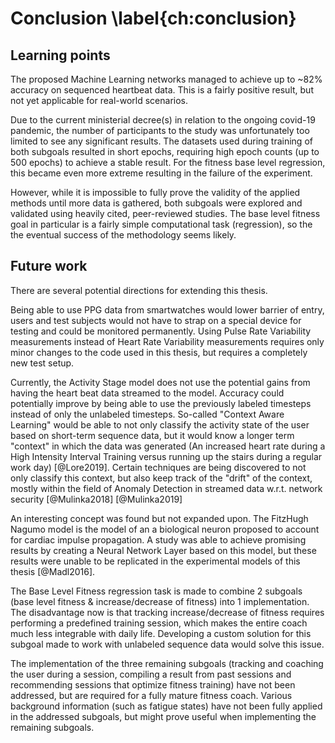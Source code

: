 
# Conclusion \label{ch:conclusion}

## Learning points

The proposed Machine Learning networks managed to achieve up to \~82\% accuracy on sequenced heartbeat data. This is a fairly positive result, but not yet applicable for real-world scenarios.

Due to the current ministerial decree(s) in relation to the ongoing covid-19 pandemic, the number of participants to the study was unfortunately too limited to see any significant results. The datasets used during training of both subgoals resulted in short epochs, requiring high epoch counts (up to 500 epochs) to achieve a stable result. For the fitness base level regression, this became even more extreme resulting in the failure of the experiment.

However, while it is impossible to fully prove the validity of the applied methods until more data is gathered, both subgoals were explored and validated using heavily cited, peer-reviewed studies. The base level fitness goal in particular is a fairly simple computational task (regression), so the the eventual success of the methodology seems likely.


## Future work

There are several potential directions for extending this thesis. 

Being able to use PPG data from smartwatches would lower barrier of entry, users and test subjects would not have to strap on a special device for testing and could be monitored permanently. Using Pulse Rate Variability measurements instead of Heart Rate Variability measurements requires only minor changes to the code used in this thesis, but requires a completely new test setup.

Currently, the Activity Stage model does not use the potential gains from having the heart beat data streamed to the model. Accuracy could potentially improve by being able to use the previously labeled timesteps instead of only the unlabeled timesteps. So-called "Context Aware Learning" would be able to not only classify the activity state of the user based on short-term sequence data, but it would know a longer term "context" in which the data was generated (An increased heart rate during a High Intensity Interval Training versus running up the stairs during a regular work day) [@Lore2019]. Certain techniques are being discovered to not only classify this context, but also keep track of the "drift" of the context, mostly within the field of Anomaly Detection in streamed data w.r.t. network security [@Mulinka2018] [@Mulinka2019] 

An interesting concept was found but not expanded upon. The FitzHugh Nagumo model is the model of an a biological neuron proposed to account for cardiac impulse propagation. A study was able to achieve promising results by creating a Neural Network Layer based on this model, but these results were unable to be replicated in the experimental models of this thesis [@Madl2016].

The Base Level Fitness regression task is made to combine 2 subgoals (base level fitness \& increase/decrease of fitness) into 1 implementation. The disadvantage now is that tracking increase/decrease of fitness requires performing a predefined training session, which makes the entire coach much less integrable with daily life. Developing a custom solution for this subgoal made to work with unlabeled sequence data would solve this issue.

The implementation of the three remaining subgoals (tracking and coaching the user during a session, compiling a result from past sessions and recommending sessions that optimize fitness training) have not been addressed, but are required for a fully mature fitness coach. Various background information (such as fatigue states) have not been fully applied in the addressed subgoals, but might prove useful when implementing the remaining subgoals.



